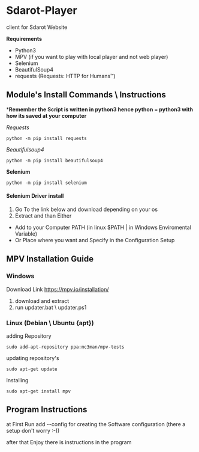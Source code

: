 # Sdarot-Player
client for Sdarot Website


**Requirements**
  - Python3
  - MPV (if you want to play with local player and not web player)
  - Selenium
  - BeautifulSoup4
  - requests (Requests: HTTP for Humans™)

## Module's Install Commands \ Instructions

***Remember the Script is written in python3 hence python  = python3 with how its saved at your computer**

*Requests*
```
python -m pip install requests
```

*Beautifulsoup4*
```
python -m pip install beautifulsoup4
```

**Selenium**
```
python -m pip install selenium
```
#### Selenium Driver install

1.  Go To the link below and download depending on your os
2. Extract and than Either
  - Add to your Computer PATH (in linux $PATH | in Windows Enviromental Variable)
  - Or Place where you want and Specify in the Configuration Setup

## MPV Installation Guide

### Windows

Download Link https://mpv.io/installation/
 1. download and extract
 2. run updater.bat \  updater.ps1

 ### Linux (Debian \ Ubuntu {apt})

 adding Repository
 ```
 sudo add-apt-repository ppa:mc3man/mpv-tests
 ```
updating repository's
 ```
 sudo apt-get update
 ```
Installing
 ```
 sudo apt-get install mpv
 ```

## Program Instructions

at First Run add --config for creating the Software configuration (there a setup don't worry :-))

after that Enjoy there is instructions in the program
